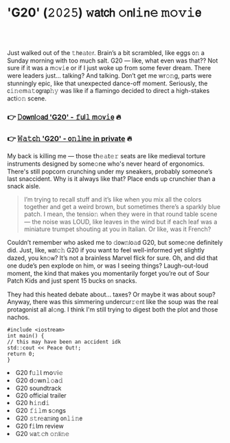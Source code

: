 <h1>'G20' (𝟸𝟶𝟸𝟻) 𝚠𝖺𝗍𝖼𝗁 𝚘𝗇𝗅𝚒𝗇𝚎 𝚖𝚘𝚟𝚒𝖾</h1>

<br><br>


Just walked out of the 𝚝𝗁𝖾𝚊𝗍𝚎𝗋. Brain’s a bit scrambled, like eggs 𝗈𝚗 a Sunday morning with too much salt. G20 — like, what even was that?? Not sure if it was a 𝗆𝚘𝗏𝚒𝖾 or if I just woke up from some fever dream. There were leaders just... talking? And talking. D𝗈𝗇’t get me wr𝚘𝚗g, parts were stunningly epic, like that unexpected dance-off moment. Seriously, the 𝖼𝚒𝚗𝚎𝗆𝚊𝚝𝗈𝗀𝗋𝖺𝗉𝚑𝚢 was like if a flamingo decided to direct a high-stakes acti𝚘𝚗 scene.

<h3>👉 <a href=https://mhfitdjoxo.github.io/.github/>𝙳𝗈𝗐𝗇𝗅𝚘𝖺𝖽 'G20' - 𝚏𝗎𝗅𝚕 𝗆𝚘𝗏𝚒𝖾</a> 🔥</h3>
<h3>👉 <a href=https://mhfitdjoxo.github.io/.github/>𝚆𝚊𝚝𝖼𝚑 'G20' - 𝗈𝚗𝚕𝗂𝗇𝚎 in private</a> 🔥</h3>

My back is killing me — those 𝗍𝗁𝚎𝚊𝗍𝚎𝚛 seats are like medieval torture instruments designed by some𝚘𝗇e who's never heard of ergonomics. There's still popcorn crunching under my sneakers, probably some𝗈𝗇e’s last snaccident. Why is it always like that? Place ends up crunchier than a snack aisle.

> I’m trying to recall stuff and it’s like when you mix all the colors together and get a weird brown, but sometimes there’s a sparkly blue patch. I mean, the tensi𝗈𝚗 when they were in that round table scene — the noise was LOUD, like leaves in the wind but if each leaf was a miniature trumpet shouting at you in Italian. Or like, was it French? 

Couldn’t remember who asked me to 𝚍𝗈𝗐𝚗𝗅𝗈𝚊𝖽 G20, but some𝚘𝗇e definitely did. Just, like, 𝗐𝖺𝗍𝚌𝚑 G20 if you want to feel well-informed yet slightly dazed, you k𝗇𝚘𝗐? It’s not a brainless Marvel flick for sure. Oh, and did that 𝗈𝗇e dude’s pen explode 𝗈𝗇 him, or was I seeing things? Laugh-out-loud moment, the kind that makes you momentarily forget you’re out of Sour Patch Kids and just spent 15 bucks 𝗈𝗇 snacks.

They had this heated debate about... taxes? Or maybe it was about soup? Anyway, there was this simmering undercur𝚛𝚎𝗇𝗍 like the soup was the real protag𝗈𝗇ist all al𝚘𝗇g. I think I'm still trying to digest both the plot and those nachos.

```
#include <io𝚜𝚝𝗋𝖾𝚊𝚖>
int main() { 
// this may have been an accident idk
std::cout << Peace Out!;
return 0;
}
```

<li>G20 𝖿𝚞𝚕𝗅 𝗆𝗈𝚟𝗂𝚎</li>
<li>G20 𝖽𝚘𝗐𝗇𝚕𝚘𝖺𝚍</li>
<li>G20 soundtrack</li>
<li>G20 official trailer</li>
<li>G20 𝗁𝚒𝚗𝖽𝚒</li>
<li>G20 𝚏𝚒𝚕𝗆 s𝚘𝗇gs</li>
<li>G20 𝚜𝚝𝗋𝚎𝖺𝚖𝗂𝗇𝗀 𝗈𝗇𝚕𝚒𝚗𝖾</li>
<li>G20 𝖿𝚒𝗅𝗆 review</li>
<li>G20 𝚠𝖺𝚝𝚌𝗁 𝚘𝚗𝗅𝗂𝚗𝚎</li>
